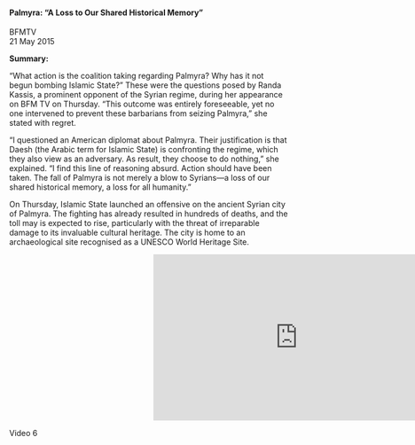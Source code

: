 <h4>Palmyra: “A Loss to Our Shared Historical Memory”</h4>

BFMTV  
21 May 2015  

<b>Summary:</b>

“What action is the coalition taking regarding Palmyra? Why has it not begun bombing Islamic State?” These were the questions posed by Randa Kassis, a prominent opponent of the Syrian regime, during her appearance on BFM TV on Thursday. “This outcome was entirely foreseeable, yet no one intervened to prevent these barbarians from seizing Palmyra,” she stated with regret.

“I questioned an American diplomat about Palmyra. Their justification is that Daesh (the Arabic term for Islamic State) is confronting the regime, which they also view as an adversary. As result, they choose to do nothing,” she explained. “I find this line of reasoning absurd. Action should have been taken. The fall of Palmyra is not merely a blow to Syrians—a loss of our shared historical memory, a loss for all humanity.”

On Thursday, Islamic State launched an offensive on the ancient Syrian city of Palmyra. The fighting has already resulted in hundreds of deaths, and the toll may is expected to rise, particularly with the threat of irreparable damage to its invaluable cultural heritage. The city is home to an archaeological site recognised as a UNESCO World Heritage Site.

<p></p>
<center>
<div style="position:relative;width: 520px;height: 300px;"><iframe src=https://iframe.mediadelivery.net/play/455361/207ff757-d173-4170-a46b-926f3ef2f62f" loading="lazy" style="border:0;position:absolute;top:0;height:100%;width:100%;" allow="accelerometer;gyroscope;autoplay;encrypted-media;picture-in-picture;" allowfullscreen="true"></iframe></div>
</center>  

<p></p>

Video 6

